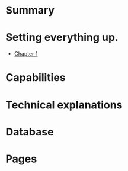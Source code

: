 # Summary

# Setting everything up.
- [Chapter 1](./chapter_1.md)

# Capabilities

# Technical explanations
  # Database
  # Pages
